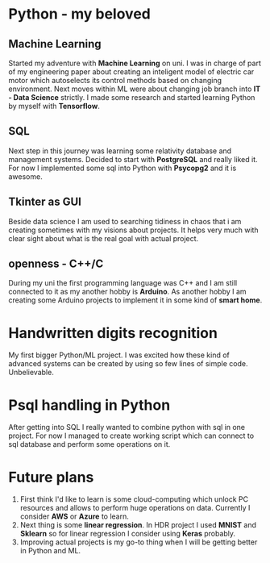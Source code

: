 # Python - my beloved
## Machine Learning
Started my adventure with __Machine Learning__ on uni. I was in charge of part of my engineering paper about creating an inteligent model of electric car motor which autoselects its control methods based on changing environment.
Next moves within ML were about changing job branch into __IT - Data Science__ strictly. I made some research and started learning Python by myself with __Tensorflow__.
## SQL
Next step in this journey was learning some relativity database and management systems. Decided to start with __PostgreSQL__ and really liked it.
For now I implemented some sql into Python with __Psycopg2__ and it is awesome.
## Tkinter as GUI
Beside data science I am used to searching tidiness in chaos that i am creating sometimes with my visions about projects. It helps very much with clear sight about what is the real goal with actual project.
## openness - C++/C
During my uni the first programming language was C++ and I am still connected to it as my another hobby is __Arduino__. As another hobby I am creating some Arduino projects to implement it in some kind of __smart home__.

# Handwritten digits recognition
My first bigger Python/ML project. I was excited how these kind of advanced systems can be created by using so few lines of simple code. Unbelievable.

# Psql handling in Python
After getting into SQL I really wanted to combine python with sql in one project. For now I managed to create working script which can connect to sql database and perform some operations on it.

# Future plans
1. First think I'd like to learn is some cloud-computing which unlock PC resources and allows to perform huge operations on data. Currently I consider __AWS__ or __Azure__ to learn.
2. Next thing is some __linear regression__. In HDR project I used __MNIST__ and __Sklearn__ so for linear regression I consider using __Keras__ probably.
3. Improving actual projects is my go-to thing when I will be getting better in Python and ML.
